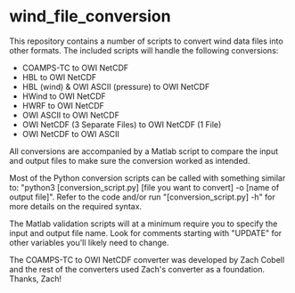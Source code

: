 # wind_file_conversion
This repository contains a number of scripts to convert wind data files into other formats. The included scripts will handle the following conversions:

* COAMPS-TC to OWI NetCDF
* HBL to OWI NetCDF
* HBL (wind) & OWI ASCII (pressure) to OWI NetCDF
* HWind to OWI NetCDF
* HWRF to OWI NetCDF
* OWI ASCII to OWI NetCDF
* OWI NetCDF (3 Separate Files) to OWI NetCDF (1 File)
* OWI NetCDF to OWI ASCII

All conversions are accompanied by a Matlab script to compare the input and output files to make sure the conversion worked as intended.

Most of the Python conversion scripts can be called with something similar to: "python3 [conversion_script.py] [file you want to convert] -o [name of output file]". Refer to the code and/or run "[conversion_script.py] -h" for more details on the required syntax.

The Matlab validation scripts will at a minimum require you to specify the input and output file name. Look for comments starting with "UPDATE" for other variables you'll likely need to change.

The COAMPS-TC to OWI NetCDF converter was developed by Zach Cobell and the rest of the converters used Zach's converter as a foundation. Thanks, Zach!
